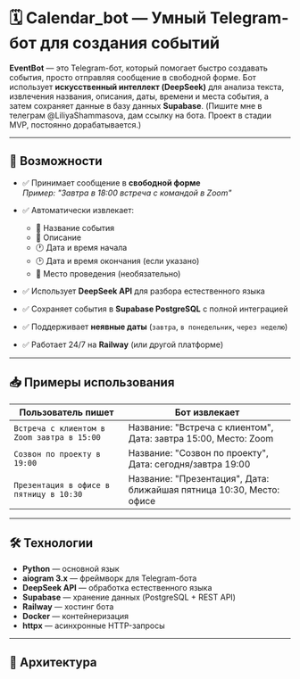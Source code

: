 # 🗓️ Calendar_bot — Умный Telegram-бот для создания событий

**EventBot** — это Telegram-бот, который помогает быстро создавать события, просто отправляя сообщение в свободной форме. Бот использует **искусственный интеллект (DeepSeek)** для анализа текста, извлечения названия, описания, даты, времени и места события, а затем сохраняет данные в базу данных **Supabase**. (Пишите мне в телеграм @LiliyaShammasova, дам ссылку на бота. Проект в стадии MVP, постоянно дорабатывается.)

---

## 🚀 Возможности

- ✅ Принимает сообщение в **свободной форме**  
  _Пример: "Завтра в 18:00 встреча с командой в Zoom"_

- ✅ Автоматически извлекает:
  - 📝 Название события
  - 📖 Описание
  - 🕐 Дата и время начала
  - 🕑 Дата и время окончания (если указано)
  - 📍 Место проведения (необязательно)

- ✅ Использует **DeepSeek API** для разбора естественного языка

- ✅ Сохраняет события в **Supabase PostgreSQL** с полной интеграцией

- ✅ Поддерживает **неявные даты** (`завтра`, `в понедельник`, `через неделю`)

- ✅ Работает 24/7 на **Railway** (или другой платформе)

---

## 📥 Примеры использования

| Пользователь пишет | Бот извлекает |
|--------------------|----------------|
| `Встреча с клиентом в Zoom завтра в 15:00` | Название: "Встреча с клиентом", Дата: завтра 15:00, Место: Zoom |
| `Созвон по проекту в 19:00` | Название: "Созвон по проекту", Дата: сегодня/завтра 19:00 |
| `Презентация в офисе в пятницу в 10:30` | Название: "Презентация", Дата: ближайшая пятница 10:30, Место: офисе |

---

## 🛠️ Технологии

- **Python** — основной язык
- **aiogram 3.x** — фреймворк для Telegram-бота
- **DeepSeek API** — обработка естественного языка
- **Supabase** — хранение данных (PostgreSQL + REST API)
- **Railway** — хостинг бота
- **Docker** — контейнеризация
- **httpx** — асинхронные HTTP-запросы

---

## 🧩 Архитектура
